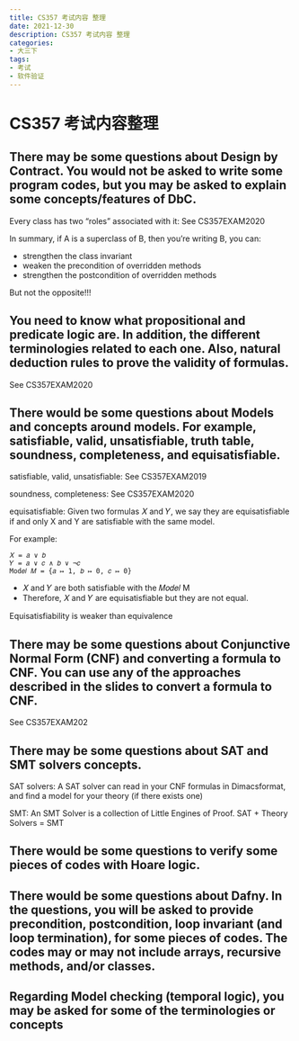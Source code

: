 ```yaml
---
title: CS357 考试内容 整理
date: 2021-12-30
description: CS357 考试内容 整理
categories:
- 大三下
tags:
- 考试
- 软件验证
---
```


# CS357 考试内容整理

## There may be some questions about Design by Contract. You would not be asked to write some program codes, but you may be asked to explain some concepts/features of DbC.

Every class has two “roles” associated with it:  See CS357EXAM2020

In summary, if A is a superclass of B, then you’re writing B, you can:

- strengthen the class invariant
- weaken the precondition of overridden methods
- strengthen the postcondition of overridden methods 

But not the opposite!!! 

## You need to know what propositional and predicate logic are. In addition, the different terminologies related to each one. Also, natural deduction rules to prove the validity of formulas. 

See CS357EXAM2020

## There would be some questions about Models and concepts around models. For example, satisfiable, valid, unsatisfiable, truth table, soundness, completeness, and equisatisfiable.

satisfiable, valid, unsatisfiable: See CS357EXAM2019

soundness, completeness: See CS357EXAM2020

 equisatisfiable: Given two formulas 𝑋 and 𝑌, we say they are equisatisfiable if and only X and Y are satisfiable with the same model.

For example:

```nature
𝑋 = 𝑎 ∨ 𝑏
𝑌 = 𝑎 ∨ 𝑐 ∧ 𝑏 ∨ ¬𝑐
Mod𝑒𝑙 𝑀 = {𝑎 ↦ 1, 𝑏 ↦ 0, 𝑐 ↦ 0}
```

- 𝑋 and 𝑌 are both satisfiable with the 𝑀𝑜𝑑𝑒𝑙 M
- Therefore, 𝑋 and 𝑌 are equisatisfiable but they are not equal.

Equisatisfiability is weaker than equivalence

## There may be some questions about Conjunctive Normal Form (CNF) and converting a formula to CNF. You can use any of the approaches described in the slides to convert a formula to CNF.

See CS357EXAM202

## There may be some questions about SAT and SMT solvers concepts. 

SAT solvers: A SAT solver can read in your CNF formulas in Dimacsformat, and find a model for your theory (if there exists one)

SMT: An SMT Solver is a collection of Little Engines of Proof. SAT + Theory Solvers = SMT

## There would be some questions to verify some pieces of codes with Hoare logic.



## There would be some questions about Dafny. In the questions, you will be asked to provide precondition, postcondition, loop invariant (and loop termination), for some pieces of codes. The codes may or may not include arrays, recursive methods, and/or classes. 



## Regarding Model checking (temporal logic), you may be asked for some of the terminologies or concepts

